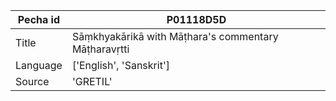|Pecha id | P01118D5D
| --- | --- 
|Title | Sāṃkhyakārikā with Māṭhara's commentary Māṭharavṛtti 
|Language | ['English', 'Sanskrit']
|Source | 'GRETIL'